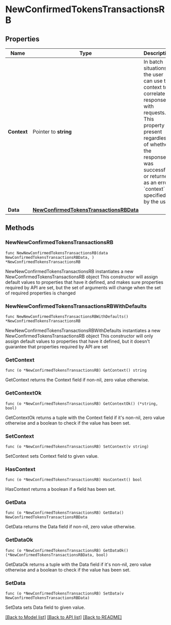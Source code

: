 # NewConfirmedTokensTransactionsRB

## Properties

Name | Type | Description | Notes
------------ | ------------- | ------------- | -------------
**Context** | Pointer to **string** | In batch situations the user can use the context to correlate responses with requests. This property is present regardless of whether the response was successful or returned as an error. &#x60;context&#x60; is specified by the user. | [optional] 
**Data** | [**NewConfirmedTokensTransactionsRBData**](NewConfirmedTokensTransactionsRBData.md) |  | 

## Methods

### NewNewConfirmedTokensTransactionsRB

`func NewNewConfirmedTokensTransactionsRB(data NewConfirmedTokensTransactionsRBData, ) *NewConfirmedTokensTransactionsRB`

NewNewConfirmedTokensTransactionsRB instantiates a new NewConfirmedTokensTransactionsRB object
This constructor will assign default values to properties that have it defined,
and makes sure properties required by API are set, but the set of arguments
will change when the set of required properties is changed

### NewNewConfirmedTokensTransactionsRBWithDefaults

`func NewNewConfirmedTokensTransactionsRBWithDefaults() *NewConfirmedTokensTransactionsRB`

NewNewConfirmedTokensTransactionsRBWithDefaults instantiates a new NewConfirmedTokensTransactionsRB object
This constructor will only assign default values to properties that have it defined,
but it doesn't guarantee that properties required by API are set

### GetContext

`func (o *NewConfirmedTokensTransactionsRB) GetContext() string`

GetContext returns the Context field if non-nil, zero value otherwise.

### GetContextOk

`func (o *NewConfirmedTokensTransactionsRB) GetContextOk() (*string, bool)`

GetContextOk returns a tuple with the Context field if it's non-nil, zero value otherwise
and a boolean to check if the value has been set.

### SetContext

`func (o *NewConfirmedTokensTransactionsRB) SetContext(v string)`

SetContext sets Context field to given value.

### HasContext

`func (o *NewConfirmedTokensTransactionsRB) HasContext() bool`

HasContext returns a boolean if a field has been set.

### GetData

`func (o *NewConfirmedTokensTransactionsRB) GetData() NewConfirmedTokensTransactionsRBData`

GetData returns the Data field if non-nil, zero value otherwise.

### GetDataOk

`func (o *NewConfirmedTokensTransactionsRB) GetDataOk() (*NewConfirmedTokensTransactionsRBData, bool)`

GetDataOk returns a tuple with the Data field if it's non-nil, zero value otherwise
and a boolean to check if the value has been set.

### SetData

`func (o *NewConfirmedTokensTransactionsRB) SetData(v NewConfirmedTokensTransactionsRBData)`

SetData sets Data field to given value.



[[Back to Model list]](../README.md#documentation-for-models) [[Back to API list]](../README.md#documentation-for-api-endpoints) [[Back to README]](../README.md)


